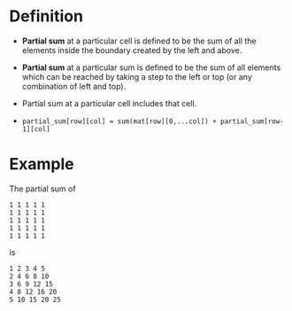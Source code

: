 # Definition
* **Partial sum** at a particular cell is defined to be the sum of all the elements inside the boundary created by the left and above.   

* **Partial sum** at a particular sum is defined to be the sum of all elements which can be reached by taking a step to the left or top (or any combination of left and top). 

* Partial sum at a particular cell includes that cell.

* `partial_sum[row][col] = sum(mat[row][0,...col]) + partial_sum[row-1][col]`

# Example
The partial sum of
```
1 1 1 1 1 
1 1 1 1 1 
1 1 1 1 1 
1 1 1 1 1 
1 1 1 1 1
```

is 

```
1 2 3 4 5 
2 4 6 8 10 
3 6 9 12 15 
4 8 12 16 20 
5 10 15 20 25 
```

